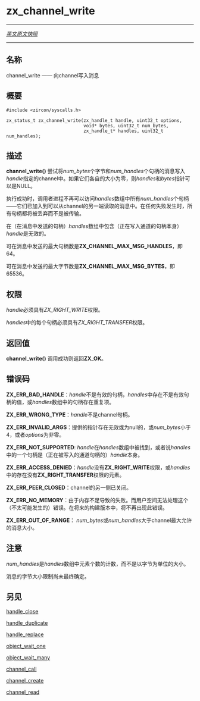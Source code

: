 # zx_channel_write
---

[*英文原文快照*](https://github.com/fuchsia-mirror/zircon/blob/9b1d42b6f62ed4a4fe443eb03e020c74abcc8875/docs/syscalls/channel_write.md)

---
<!-- ## NAME -->
## 名称

<!-- channel_write - write a message to a channel -->
channel_write —— 向channel写入消息

<!-- ## SYNOPSIS -->
## 概要

```
#include <zircon/syscalls.h>

zx_status_t zx_channel_write(zx_handle_t handle, uint32_t options,
                             void* bytes, uint32_t num_bytes,
                             zx_handle_t* handles, uint32_t num_handles);
```

<!-- ## DESCRIPTION -->
## 描述

<!-- **channel_write**() attempts to write a message of *num_bytes*
bytes and *num_handles* handles to the channel specified by
*handle*.  The pointers *handles* and *bytes* may be NULL if their
respective sizes are zero. -->
**channel_write()** 尝试将*num_bytes*个字节和*num_handles*个句柄的消息写入*handle*指定的channel中。如果它们各自的大小为零，则*handles*和*bytes*指针可以是NULL。

<!-- On success, all *num_handles* of the handles in the *handles* array
are no longer accessible to the caller's process -- they are attached
to the message and will become available to the reader of that message
from the opposite end of the channel.  On any failure, all handles
are discarded rather than transferred. -->
执行成功时，调用者进程不再可以访问*handles*数组中所有*num_handles*个句柄——它们已加入到可以从channel的另一端读取的消息中。在任何失败发生时，所有句柄都将被丢弃而不是被传输。

<!-- 
It is invalid to include *handle* (the handle of the channel being written
to) in the *handles* array (the handles being sent in the message). -->

在（在消息中发送的句柄）*handles*数组中包含（正在写入通道的句柄本身）*handle*是无效的。

<!-- 
The maximum number of handles which may be sent in a message is
**ZX_CHANNEL_MAX_MSG_HANDLES**, which is 64. -->

可在消息中发送的最大句柄数是**ZX_CHANNEL_MAX_MSG_HANDLES**，即64。

<!-- The maximum number of bytes which may be sent in a message is
**ZX_CHANNEL_MAX_MSG_BYTES**, which is 65536. -->

可在消息中发送的最大字节数是**ZX_CHANNEL_MAX_MSG_BYTES**，即65536。

<!-- ## RIGHTS -->
## 权限

<!-- *handle* must have **ZX_RIGHT_WRITE**.

Each of the handles in *handles* must have **ZX_RIGHT_TRANSFER**. -->
*handle*必须具有*ZX_RIGHT_WRITE*权限。

*handles*中的每个句柄必须具有*ZX_RIGHT_TRANSFER*权限。

<!-- ## RETURN VALUE -->
## 返回值

<!-- **channel_write**() returns **ZX_OK** on success. -->
**channel_write()** 调用成功则返回**ZX_OK**。

<!-- ## ERRORS -->
## 错误码

<!-- **ZX_ERR_BAD_HANDLE**  *handle* is not a valid handle, any element in
*handles* is not a valid handle, or there are duplicates among the handles
in the *handles* array. -->
**ZX_ERR_BAD_HANDLE**：*handle*不是有效的句柄，*handles*中存在不是有效句柄的值，或*handles*数组中的句柄存在重复项。


<!-- **ZX_ERR_WRONG_TYPE**  *handle* is not a channel handle. -->
**ZX_ERR_WRONG_TYPE**：*handle*不是channel句柄。

<!-- **ZX_ERR_INVALID_ARGS**  *bytes* is an invalid pointer, *handles*
is an invalid pointer, or *options* is nonzero. -->
**ZX_ERR_INVALID_ARGS**：提供的指针存在无效或为null的，或*num_bytes*小于4，或者*options*为非零。

<!-- **ZX_ERR_NOT_SUPPORTED**  *handle* was found in the *handles* array, or
one of the handles in *handles* was *handle* (the handle to the
channel being written to). -->
**ZX_ERR_NOT_SUPPORTED**: *handle*在*handles*数组中被找到，或者说*handles*中的一个句柄是（正在被写入的通道句柄的）*handle*本身。

<!-- **ZX_ERR_ACCESS_DENIED**  *handle* does not have **ZX_RIGHT_WRITE** or
any element in *handles* does not have **ZX_RIGHT_TRANSFER**. -->
**ZX_ERR_ACCESS_DENIED**：*handle*没有**ZX_RIGHT_WRITE**权限，或*handles*中的存在没有**ZX_RIGHT_TRANSFER**权限的元素。

<!-- **ZX_ERR_PEER_CLOSED**  The other side of the channel is closed. -->
**ZX_ERR_PEER_CLOSED**：channel的另一侧已关闭。

<!-- **ZX_ERR_NO_MEMORY**  Failure due to lack of memory.
There is no good way for userspace to handle this (unlikely) error.
In a future build this error will no longer occur. -->
**ZX_ERR_NO_MEMORY**：由于内存不足导致的失败。而用户空间无法处理这个（不太可能发生的）错误。在将来的构建版本中，将不再出现此错误。

<!-- **ZX_ERR_OUT_OF_RANGE**  *num_bytes* or *num_handles* are larger than the
largest allowable size for channel messages. -->
**ZX_ERR_OUT_OF_RANGE**： *num_bytes*或*num_handles*大于channel最大允许的消息大小。

<!-- ## NOTES -->
## 注意

<!-- 
*num_handles* is a count of the number of elements in the *handles*
array, not its size in bytes. -->
*num_handles*是*handles*数组中元素个数的计数，而不是以字节为单位的大小。

<!-- The byte size limitation on messages is not yet finalized. -->
消息的字节大小限制尚未最终确定。

<!-- ## SEE ALSO -->
## 另见

[handle_close](handle_close.md)

[handle_duplicate](handle_duplicate.md)

[handle_replace](handle_replace.md)

[object_wait_one](object_wait_one.md)

[object_wait_many](object_wait_many.md)

[channel_call](channel_call.md)

[channel_create](channel_create.md)

[channel_read](channel_read.md)
